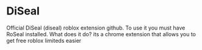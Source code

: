 # DiSeal
Official DiSeal (diseal) roblox extension github. To use it you must have RoSeal installed. What does it do? its a chrome extension that allows you to get free roblox limiteds easier

